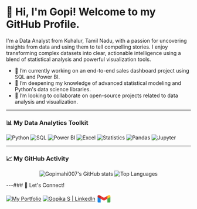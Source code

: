 # 👋 Hi, I'm Gopi! Welcome to my GitHub Profile.

I'm a Data Analyst from Kuhalur, Tamil Nadu, with a passion for uncovering insights from data and using them to tell compelling stories. I enjoy transforming complex datasets into clear, actionable intelligence using a blend of statistical analysis and powerful visualization tools.

- 🔭 I’m currently working on an end-to-end sales dashboard project using SQL and Power BI.
- 🌱 I’m deepening my knowledge of advanced statistical modeling and Python's data science libraries.
- 👯 I’m looking to collaborate on open-source projects related to data analysis and visualization.


---

### 📊 My Data Analytics Toolkit

![Python](https://img.shields.io/badge/-Python-3776AB?style=for-the-badge&logo=python&logoColor=white)
![SQL](https://img.shields.io/badge/-SQL-4479A1?style=for-the-badge&logo=postgresql&logoColor=white)
![Power BI](https://img.shields.io/badge/-Power%20BI-F2C811?style=for-the-badge&logo=powerbi&logoColor=black)
![Excel](https://img.shields.io/badge/-Excel-217346?style=for-the-badge&logo=microsoftexcel&logoColor=white)
![Statistics](https://img.shields.io/badge/-Statistics-5A6978?style=for-the-badge)
![Pandas](https://img.shields.io/badge/-Pandas-150458?style=for-the-badge&logo=pandas&logoColor=white)
![Jupyter](https://img.shields.io/badge/-Jupyter-F37626?style=for-the-badge&logo=jupyter&logoColor=white)

---

### 📈 My GitHub Activity

<p align="center">
  <img src="https://github-readme-stats.vercel.app/api?username=Gopimahi007&show_icons=true&theme=tokyonight" alt="Gopimahi007's GitHub stats" />
  <img src="https://github-readme-stats.vercel.app/api/top-langs/?username=Gopimahi007&layout=compact&theme=tokyonight" alt="Top Languages" />
</p>

---### 🔗 Let's Connect!

<p align="left">
<a href="https://gopika-ai.netlify.app/" target="blank"><img align="center" src="https://raw.githubusercontent.com/rahuldkjain/github-profile-readme-generator/master/src/images/icons/Social/website.svg" alt="My Portfolio" height="30" width="40" /></a>
<a href="https://linkedin.com/in/your-linkedin-profile-url" target="blank"><img align="center" src="https://raw.githubusercontent.com/rahuldkjain/github-profile-readme-generator/master/src/images/icons/Social/linked-in-alt.svg" alt="Gopika S | LinkedIn" height="30" width="40" /></a>
<a href="mailto:gopikasakthivel1979@gmail.com" target="blank"><img align="center" src="https://raw.githubusercontent.com/rahuldkjain/github-profile-readme-generator/master/src/images/icons/Social/gmail.svg" alt="gopikasakthivel1979@gmail.com" height="30" width="40" /></a>
</p>

